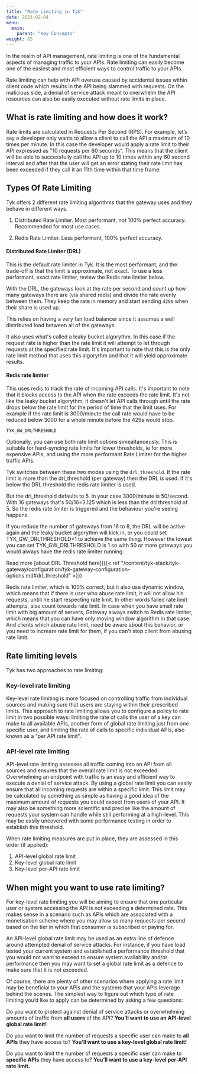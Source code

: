 ```yaml
---
title: "Rate Limiting in Tyk"
date: 2021-02-04
menu:
  main:
    parent: "Key Concepts"
weight: 65
---
```


In the realm of API management, rate limiting is one of the fundamental aspects of managing traffic to your APIs. Rate limiting can easily become one of the easiest and most efficient ways to control traffic to your APIs.

Rate limiting can help with API overuse caused by accidental issues within client code which results in the API being slammed with requests. On the malicious side, a denial of service attack meant to overwhelm the API resources can also be easily executed without rate limits in place.

## What is rate limiting and how does it work?

Rate limits are calculated in Requests Per Second (RPS). For example, let’s say a developer only wants to allow a client to call the API a maximum of 10 times per minute. In this case the developer would apply a rate limit to their API expressed as "10 requests per 60 seconds". This means that the client will be able to successfully call the API up to 10 times within any 60 second interval and after that the user will get an error stating their rate limit has been exceeded if they call it an 11th time within that time frame.

## Types Of Rate Limiting

Tyk offers 2 different rate limiting algorithms that the gateway uses and they behave in different ways.


1. Distributed Rate Limiter.  Most performant, not 100% perfect accuracy.  Recommended for most use cases.

2. Redis Rate Limiter.  Less performant, 100% perfect accuracy.

#### Distributed Rate Limiter (DRL)

This is the default rate limiter in Tyk.  It is the most performant, and the trade-off is that the limit is approximate, not exact.  To use a less performant, exact rate limiter, review the Redis rate limiter below.

With the DRL, the gateways look at the rate per second and count up how many gateways there are (via shared redis) and divide the rate evenly between them. They keep the rate in memory and start sending `429`s when their share is used up.

This relies on having a very fair load balancer since it assumes a well distributed load between all of the gateways.

It also uses what's called a leaky bucket algorythm. In this case if the request rate is higher than the rate limit it will attempt to let through requests at the specified rate limit. It's important to note that this is the only rate limit method that uses this algorythm and that it will yield approximate results.

#### Redis rate limiter
This uses redis to track the rate of incoming API calls. It's important to note that it blocks access to the API when the rate exceeds the rate limit. It's not like the leaky bucket algorythm, it doesn't let API calls through until the rate drops below the rate limit for the period of time that the limit uses. For example if the rate limit is 3000/minute the call rate would have to be reduced below 3000 for a whole minute before the 429s would stop.

`TYK_GW_DRLTHRESHOLD`

Optionally, you can use both rate limit options simealtanoeusly.  This is suitable for hard-syncing rate limits for lower thresholds, ie for more expensive APIs, and using the more performant Rate Limiter for the higher traffic APIs.

Tyk switches between these two modes using the `drl_threshold`. If the rate limit is more than the drl_threshold (per gateway) then the DRL is used. If it's below the DRL threshold the redis rate limiter is used.

But the drl_threshold defaults to 5. In your case 3000/minute is 50/second. With 16 gateways that's 50/16=3.125 which is less than the drl threshold of 5. So the redis rate limiter is triggered and the behaviour you're seeing happens.

If you reduce the number of gateways from 16 to 8, the DRL will be active again and the leaky bucket algorythm will kick in, or you could set TYK_GW_DRLTHRESHOLD=1 to achieve the same thing. However the lowest you can set TYK_GW_DRLTHRESHOLD is 1 so with 50 or more gateways you would always have the redis rate limiter running.

Read more [about DRL Threshold here]({{< ref "/content/tyk-stack/tyk-gateway/configuration/tyk-gateway-configuration-options.md#drl_threshold" >}})


Redis rate limiter, which is 100% correct, but it also use dynamic window, which means that if there is user who abuse rate limit, it will not allow his requests, untill he start respecting rate limit. In other words failed rate limit attempts, also count towards rate limit.
In case when you have small rate limit with big amount of servers, Gateway always switch to Redis rate limiter, which means that you can have only moving window algorithm in that case. And clients which abuse rate limit, need be aware about this behavior, or you need to increare rate limit for them, if you can't stop client from abusing rate limit.

## Rate limiting levels

Tyk has two approaches to rate limiting: 

### Key-level rate limiting 

Key-level rate limiting is more focused on controlling traffic from individual sources and making sure that users are staying within their prescribed limits. This approach to rate limiting allows you to configure a policy to rate limit in two possible ways: limiting the rate of calls the user of a key can make to all available APIs, another form of global rate limiting just from one specific user, and limiting the rate of calls to specific individual APIs, also known as a “per API rate limit”.

### API-level rate limiting 

API-level rate limiting assesses all traffic coming into an API from all sources and ensures that the overall rate limit is not exceeded. Overwhelming an endpoint with traffic is an easy and efficient way to execute a denial of service attack. By using a global rate limit you can easily ensure that all incoming requests are within a specific limit. This limit may be calculated by something as simple as having a good idea of the maximum amount of requests you could expect from users of your API. It may also be something more scientific and precise like the amount of requests your system can handle while still performing at a high-level. This may be easily uncovered with some performance testing in order to establish this threshold.

When rate limiting measures are put in place, they are assessed in this order (if applied):

1. API-level global rate limit
2. Key-level global rate limit
3. Key-level per-API rate limit

## When might you want to use rate limiting?

For key-level rate limiting you will be aiming to ensure that one particular user or system accessing the API is not exceeding a determined rate. This makes sense in a scenario such as APIs which are associated with a monetisation scheme where you may allow so many requests per second based on the tier in which that consumer is subscribed or paying for.

An API-level global rate limit may be used as an extra line of defence around attempted denial of service attacks. For instance, if you have load tested your current system and established a performance threshold that you would not want to exceed to ensure system availability and/or performance then you may want to set a global rate limit as a defence to make sure that it is not exceeded.

Of course, there are plenty of other scenarios where applying a rate limit may be beneficial to your APIs and the systems that your APIs leverage behind the scenes. The simplest way to figure out which type of rate limiting you’d like to apply can be determined by asking a few questions:

Do you want to protect against denial of service attacks or overwhelming amounts of traffic from **all users** of the API? **You’ll want to use an API-level global rate limit!**

Do you want to limit the number of requests a specific user can make to **all APIs** they have access to? **You’ll want to use a key-level global rate limit!**

Do you want to limit the number of requests a specific user can make to **specific APIs** they have access to? **You’ll want to use a key-level per-API rate limit.**
